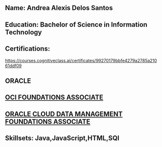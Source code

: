 ## Name: Andrea Alexis Delos Santos 
## Education: Bachelor of Science in Information Technology
## Certifications:
https://courses.cognitiveclass.ai/certificates/99270179bbfe4279a2785a21061ddf09
## ORACLE
## [OCI FOUNDATIONS ASSOCIATE](https://objectstorage.us-phoenix-1.oraclecloud.com/p/c3pofC7CHkSqKCRIe7q91rfgM9hXgQQW-GN-CtR9tbzkW4HIN0H02OJ8xwoeHPO_/n/axdnydvy8b2d/b/BCKMLPHXDEV_IMAGES/o/img/PROD/Learning-Path_badge_default.png)
## [ORACLE CLOUD DATA MANAGEMENT FOUNDATIONS ASSOCIATE](https://catalog-education.oracle.com/pls/certview/sharebadge?id=6FFCD3ED71652E01531D62ED5F4AD0E8AE1819087CBA6D697FAB983B8BD0B897)
## Skillsets: Java,JavaScript,HTML,SQl




<!--
**andrealexisdelossantos/andrealexisdelossantos** is a ✨ _special_ ✨ repository because its `README.md` (this file) appears on your GitHub profile.

Here are some ideas to get you started:

- 🔭 I’m currently working on ...
- 🌱 I’m currently learning ...
- 👯 I’m looking to collaborate on ...
- 🤔 I’m looking for help with ...
- 💬 Ask me about ...
- 📫 How to reach me: ...
- 😄 Pronouns: ...
- ⚡ Fun fact: ...
-->
